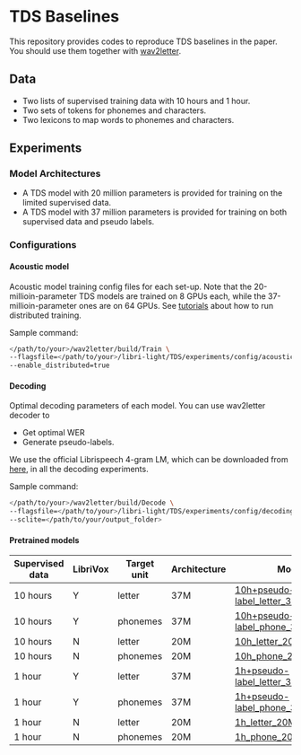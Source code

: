 # TDS Baselines

This repository provides codes to reproduce TDS baselines in the paper. You should use them together with [wav2letter](https://github.com/facebookresearch/wav2letter).

## Data
- Two lists of supervised training data with 10 hours and 1 hour.
- Two sets of tokens for phonemes and characters.
- Two lexicons to map words to phonemes and characters.

## Experiments
### Model Architectures
- A TDS model with 20 million parameters is provided for training on the limited supervised data.
- A TDS model with 37 million parameters is provided for training on both supervised data and pseudo labels.

### Configurations
#### Acoustic model
Acoustic model training config files for each set-up. Note that the 20-millioin-parameter TDS models are trained on 8 GPUs each, while the 37-millioin-parameter ones are on 64 GPUs. See [tutorials](https://github.com/facebookresearch/wav2letter/blob/master/docs/train.md#distributed) about how to run distributed training. 

Sample command:
```sh
</path/to/your>/wav2letter/build/Train \
--flagsfile=</path/to/your>/libri-light/TDS/experiments/config/acoustic_model/10h+pseudo-label_letter_37M_TDS.cfg \
--enable_distributed=true
```

#### Decoding
Optimal decoding parameters of each model. You can use wav2letter decoder to 
- Get optimal WER
- Generate pseudo-labels. 

We use the official Librispeech 4-gram LM, which can be downloaded from [here](http://www.openslr.org/11/), in all the decoding experiments. 

Sample command:
```sh
</path/to/your>/wav2letter/build/Decode \
--flagsfile=</path/to/your>/libri-light/TDS/experiments/config/decoding/10h+pseudo-label_letter_37M_TDS.cfg \
--sclite=</path/to/your/output_folder>
```

#### Pretrained models
| Supervised data | LibriVox | Target unit | Architecture | Model |
| - | - | - | - | - |
| 10 hours | Y | letter | 37M | [10h+pseudo-label_letter_37M_TDS.bin](https://dl.fbaipublicfiles.com/librilight/TDS_pseudo_label_checkpoints/10h%2Bpseudo-label_letter_37M_TDS.bin) |
| 10 hours | Y | phonemes | 37M | [10h+pseudo-label_phone_37M_TDS.bin](https://dl.fbaipublicfiles.com/librilight/TDS_pseudo_label_checkpoints/10h%2Bpseudo-label_phone_37M_TDS.bin) |
| 10 hours | N | letter | 20M | [10h_letter_20M_TDS.bin](https://dl.fbaipublicfiles.com/librilight/TDS_pseudo_label_checkpoints/10h_letter_20M_TDS.bin) |
| 10 hours | N | phonemes | 20M | [10h_phone_20M_TDS.bin](https://dl.fbaipublicfiles.com/librilight/TDS_pseudo_label_checkpoints/10h_phone_20M_TDS.bin) |
| 1 hour | Y | letter | 37M | [1h+pseudo-label_letter_37M_TDS.bin](https://dl.fbaipublicfiles.com/librilight/TDS_pseudo_label_checkpoints/1h%2Bpseudo-label_letter_37M_TDS.bin) |
| 1 hour | Y | phonemes | 37M | [1h+pseudo-label_phone_37M_TDS.bin](https://dl.fbaipublicfiles.com/librilight/TDS_pseudo_label_checkpoints/1h%2Bpseudo-label_phone_37M_TDS.bin) |
| 1 hour | N | letter | 20M | [1h_letter_20M_TDS.bin](https://dl.fbaipublicfiles.com/librilight/TDS_pseudo_label_checkpoints/1h_letter_20M_TDS.bin) |
| 1 hour | N | phonemes | 20M | [1h_phone_20M_TDS.bin](https://dl.fbaipublicfiles.com/librilight/TDS_pseudo_label_checkpoints/1h_phone_20M_TDS.bin) |
